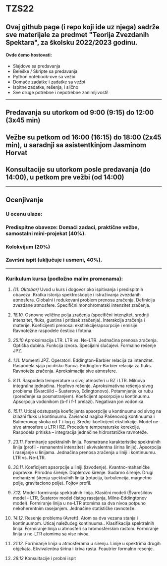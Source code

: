 # TZS22
## Ovaj github page (i repo koji ide uz njega) sadrže sve materijale za predmet "Teorija Zvezdanih Spektara", za školsku 2022/2023 godinu. 

#### Ovde ćemo hostovati:

- Slajdove sa predavanja 
- Beleške / Skripte sa predavanja
- Python notebook-ove sa vežbi 
- Domaće zadatke i zadatke sa vežbi 
- Ispitne zadatke, rešenja, i slično
- Sve druge potrebne i nepotrebne zanimljivosti! 
---
## Predavanja su utorkom od 9:00 (9:15) do 12:00 (3x45 min)
## Vežbe su petkom od 16:00 (16:15) do 18:00 (2x45 min), u saradnji sa asistentkinjom Jasminom Horvat
## Konsultacije su utorkom posle predavanja (do 14:00), u petkom pre vežbi (od 14:00)
---
## Ocenjivanje
### U ocenu ulaze: 
### Predispitne obaveze: Domaći zadaci, praktične vežbe, samostalni mini-projekat (40%). 
### Kolokvijum (20%)
### Završni ispit (uključuje i usmeni, 40%). 
---

### Kurikulum kursa (podložno malim promenama): 

1) *(11. Oktobar)* Uvod u kurs i dogovor oko ispitivanja i predispitnih obaveza. Kratka istorija spektroskopije i istraživanja zvezdanih atmosfera. Globalni i redukovani problem prenosa zračenja. Definicija zvezdane atmosfere. Specifični monohromatski intenzitet zračenja. 
 
2) *18.10.* Osnovne veličine polja zračenja (specifični intenzitet, srednji intenzitet, fluks, gustina i pritisak zračenja). Interakcija zračenja i materije. Koeficijenti prenosa: ekstinkcije/apsorpcije i emisije. Ravnotežne raspodele čestica i fotona.

3) *25.10* Aproksimacija LTR. LTR vs. Ne-LTR. Jednačina prenosa zračenja. Optička dubina. Funkcija izvora. Specijalni slučajevi. Formalno rešenje JPZ. 

4) *1.11.*  Momenti JPZ. Operatori. Eddington-Barbier relacija za intenzitet. Raspodela sjaja po disku Sunca.  Eddington-Barbier relacija za fluks. Ravnoteža zračenja. Aproksimacija sive atmosfere. 

5) *8.11.* Raspodela temperature u sivoj atmosferi u RZ i LTR. Milnova integralna jednačina. Hopfovo rešenje. Aproksimativna rešenja sivog problema (Švarcšild – Šusterovo, Edingtonovo). Potamnjenje ka rubu (poređenje sa posmatranjem). Koeficijent apsorpcije u kontinuumu. Apsorpcija vodonikom (b-f i f-f prelazi). Negativan jon vodonika.

6) *15.11.* Uticaj odstupanja koeficijenta apsorpcije u kontinuumu od sivog na izlazni fluks u kontinuumu.  Zavisnost nagiba Pašenovog kontinuuma i Balmerovog skoka od T i log g. Srednji koeficijent ekstinkcije. Model ne-sive atmosfere u LTR i RZ. Procedura temperaturske korekcije. Raspodela pritiska – integracija jednačine hidrostatičke ravnoteže. 

7) *23.11.* Formiranje spektralnih linija. Posmatrane karakteristike spektralnih linija (profil - remanentni intenzitet i ekvivalentna širina linije). Apsorpcija i rasejanje u linijama. Jednačina prenosa zračenja u liniji i kontinuumu. LTR vs. Ne-LTR.

8) *30.11.* Koeficijent apsorpcije u liniji (izvođenje). Kvantno-mahaničke popravke. Prirodno širenje. Doplerovo širenje. Sudarno širenje. Drugi mehanizmi širenja spektralnih linija (rotacija, turbulencija, magnetno polje, gravitaciono polje). Fojtov profil. 

9) *7.12.* Modeli formiranja spektralnih linija. Klasični modeli (Švarcšildov model - LTR, Šusterov model čistog rasejanja, Milne-Eddingtonov model). Formiranje linija u ne-LTR atomima sa dva nivoa potpuno nekoherentnim rasejanjem. Jednačine statističke ravnoteže.  

10) *14.12.* Resenje problema (Avrett).  Atom sa dva vezana stanja i kontinuumom. Uticaj naležućeg kontinuuma.. Klasifikacija spektralnih linija. Formiranje linija u atmosferi sa hromosferskim rastom. Formiranje linija u ne-LTR atomima sa vise nivoa. 

11)  *21.12.* Formiranje linija u atmosferama u sirenju. Linije u spektrima drugih objekata. Ekvivalentna širina i kriva rasta.  Feautrier formalno resenje. 

12) *28.12* Konsultacije i probni ispit 
